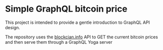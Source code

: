 # Simple GraphQL bitcoin price


This project is intended to provide a gentle introduction to GraphQL API design.

The repository uses the [blockcian.info](https://www.blockchain.com/es/api/exchange_rates_api) API to GET the current bitcoin prices and then serve them through a GraphQL Yoga server

